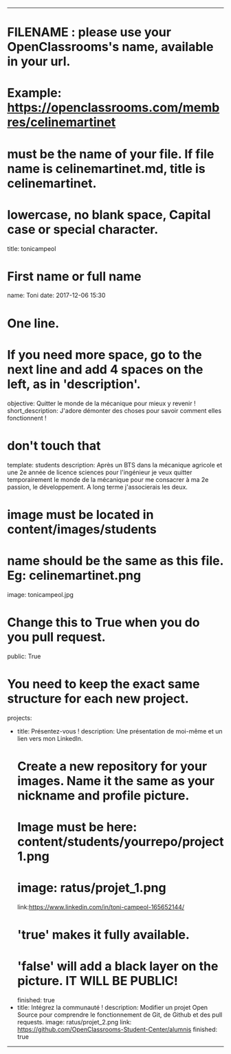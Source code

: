 ﻿---

# FILENAME : please use your OpenClassrooms's name, available in your url.
# Example: https://openclassrooms.com/membres/celinemartinet
# must be the name of your file. If file name is celinemartinet.md, title is celinemartinet.
# lowercase, no blank space, Capital case or special character.
title: tonicampeol

# First name or full name
name: Toni
date: 2017-12-06 15:30

# One line.
# If you need more space, go to the next line and add 4 spaces on the left, as in 'description'.

objective: Quitter le monde de la mécanique pour mieux y revenir !
short_description: J'adore démonter des choses pour savoir comment elles fonctionnent !

# don't touch that
template: students
description: Après un BTS dans la mécanique agricole et une 2e année de licence sciences 
pour l'ingénieur je veux quitter temporairement le monde de la mécanique pour me consacrer
 à ma 2e passion, le développement. A long terme j'associerais les deux.


# image must be located in content/images/students
# name should be the same as this file. Eg: celinemartinet.png
image: tonicampeol.jpg

# Change this to True when you do you pull request.
public: True

# You need to keep the exact same structure for each new project.
projects:
  - title: Présentez-vous !
    description: Une présentation de moi-même et un lien vers mon LinkedIn.
    # Create a new repository for your images. Name it the same as your nickname and profile picture.
    # Image must be here: content/students/yourrepo/project1.png
    # image: ratus/projet_1.png
    link:https://www.linkedin.com/in/toni-campeol-165652144/
    # 'true' makes it fully available.
    # 'false' will add a black layer on the picture. IT WILL BE PUBLIC!
    finished: true
  - title: Intégrez la communauté !
    description: Modifier un projet Open Source pour comprendre le fonctionnement de Git, de Github et 
des pull requests. 
    image: ratus/projet_2.png
    link: https://github.com/OpenClassrooms-Student-Center/alumnis
    finished: true
---
